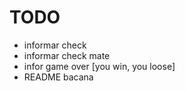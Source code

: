 # TODO

- informar check
- informar check mate
- infor game over [you win, you loose]
- README bacana